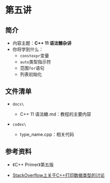 # 第五讲

## 简介

- 内容主题：**C++ 11 语法糖杂讲**
- 你将学到什么：
  - `constexpr`变量
  - `auto`类型指示符
  - 范围`for`语句
  - 列表初始化

## 文件清单

- `docs\`
  - C++ 11 语法糖.md：教程的主要内容

- `codes\`
  - type_name.cpp：相关代码


## 参考资料

- 《C++ Primer》第五版

- [StackOverflow上关于C++打印数据类型的讨论](https://stackoverflow.com/questions/81870/is-it-possible-to-print-a-variables-type-in-standard-c)


